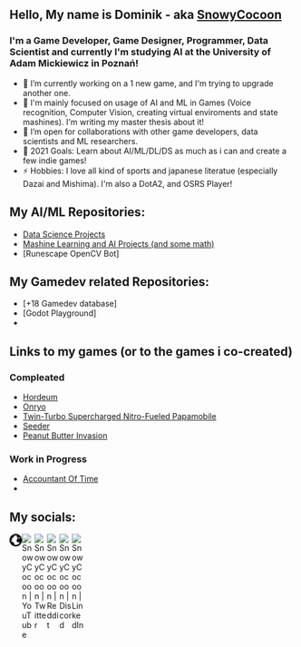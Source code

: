 ## Hello, My name is **Dominik** - aka [SnowyCocoon][website]

### I'm a **Game Developer, Game Designer, Programmer, Data Scientist** and currently I'm studying AI at the University of Adam Mickiewicz in Poznań!
- 🔭 I’m currently working on a 1 new game, and I'm trying to upgrade another one.
- 🌱 I'm mainly focused on usage of AI and ML in Games (Voice recognition, Computer Vision, creating virtual enviroments and state mashines). I'm writing my master thesis about it!
- 👯 I’m open for collaborations with other game developers, data scientists and ML researchers.
- 🥅 2021 Goals: Learn about AI/ML/DL/DS as much as i can and create a few indie games!
- ⚡ Hobbies: I love all kind of sports and japanese literatue (especially Dazai and Mishima). I'm also a DotA2, and OSRS Player!

## My **AI/ML** Repositories:
- [Data Science Projects][DS_Repo]
- [Mashine Learning and AI Projects (and some math)][AI_Repo]
- [Runescape OpenCV Bot]

## My Gamedev related Repositories:
- [+18 Gamedev database]
- [Godot Playground]
-


## Links to my games (or to the games i co-created)
### Compleated
- [Hordeum][hordeum]
- [Onryo][onryou]
- [Twin-Turbo Supercharged Nitro-Fueled Papamobile][papamobile]
- [Seeder][seeder]
- [Peanut Butter Invasion][PBI]

### Work in Progress
- [Accountant Of Time][website]
- 

## My socials:

[<img align="left" alt="snowycocoon.com" width="22px" src="https://raw.githubusercontent.com/iconic/open-iconic/master/svg/globe.svg" />][website]
[<img align="left" alt="SnowyCocoon | YouTube" width="22px" src="https://cdn.jsdelivr.net/npm/simple-icons@v3/icons/youtube.svg" />][youtube]
[<img align="left" alt="SnowyCocoon | Twitter" width="22px" src="https://cdn.jsdelivr.net/npm/simple-icons@v3/icons/twitter.svg" />][twitter]
[<img align="left" alt="SnowyCocoon | Reddit" width="22px" src="https://cdn.jsdelivr.net/npm/simple-icons@v3/icons/reddit.svg" />][reddit]
[<img align="left" alt="SnowyCocoon | Discord" width="22px" src="https://cdn.jsdelivr.net/npm/simple-icons@v3/icons/discord.svg" />][linkedin]
[<img align="left" alt="SnowyCocoon | LinkedIn" width="22px" src="https://cdn.jsdelivr.net/npm/simple-icons@v3/icons/linkedin.svg" />][discord]


[AI_Repo]: https://github.com/SnowyCocoon/AI_ML_Math_Projects
[DS_Repo]: https://github.com/SnowyCocoon/Data-Science-Projects

[website]: https://snowycocoon.com
[twitter]: https://twitter.com/Snowy_Cocoon
[youtube]: https://www.youtube.com/channel/UCGcDuS_Yir5Cj4GLwTZsWTQ
[reddit]: https://www.reddit.com/user/SnowyCocoon
[discord]: https://discord.gg/tQVkKGe
[linkedin]: https://www.linkedin.com/in/dominik-strza%C5%82ko-b48a69150/

[onryou]: https://snowycocoon.itch.io/onryou-pit
[seeder]: https://snowycocoon.itch.io/seeder
[papamobile]: https://store.steampowered.com/app/1344800/TwinTurbo_Supercharged_NitroFueled_Papamobile/

[account]: https://snowycocoon.itch.io/onryou-pit
[hordeum]: https://snowycocoon.itch.io/hordeum
[PBI]: https://snowycocoon.itch.io/penut-buttter-invasion
